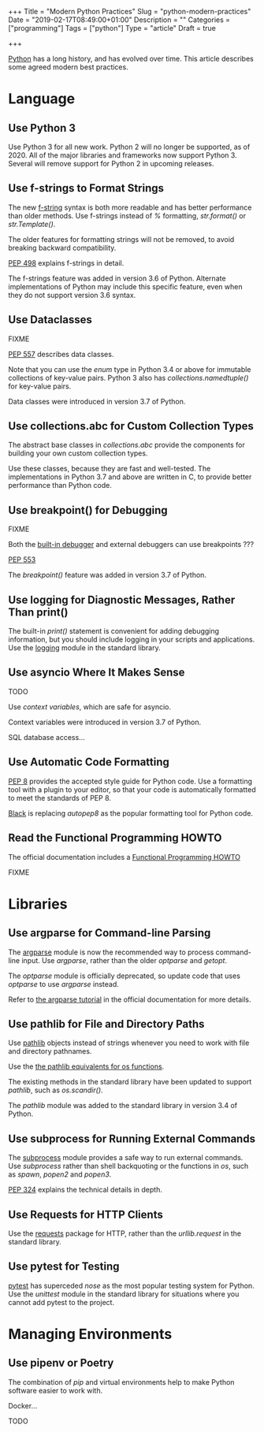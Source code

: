 +++
Title = "Modern Python Practices"
Slug = "python-modern-practices"
Date = "2019-02-17T08:49:00+01:00"
Description = ""
Categories = ["programming"]
Tags = ["python"]
Type = "article"
Draft = true

+++

[Python](https://www.python.org/) has a long history, and has evolved over time. This article describes some agreed modern best practices. 

<!--more-->

# Language

## Use Python 3

Use Python 3 for all new work. Python 2 will no longer be supported, as of 2020. All of the major libraries and frameworks now support Python 3. Several will remove support for Python 2 in upcoming releases.

## Use f-strings to Format Strings

The new [f-string](https://docs.python.org/3/reference/lexical_analysis.html#f-strings) syntax is both more readable and has better performance than older methods. Use f-strings instead of _%_ formatting, *str.format()* or *str.Template()*.

The older features for formatting strings will not be removed, to avoid breaking backward compatibility. 

[PEP 498](https://www.python.org/dev/peps/pep-0498/) explains f-strings in detail.

The f-strings feature was added in version 3.6 of Python. Alternate implementations of Python may include this specific feature, even when they do not support version 3.6 syntax.

## Use Dataclasses 

FIXME

[PEP 557](https://www.python.org/dev/peps/pep-0557/) describes data classes.

Note that you can use the *enum* type in Python 3.4 or above for immutable collections of key-value pairs. Python 3 also has _collections.namedtuple()_ for key-value pairs.

Data classes were introduced in version 3.7 of Python. 

## Use collections.abc for Custom Collection Types

The abstract base classes in _collections.abc_ provide the components for building your own custom collection types.

Use these classes, because they are fast and well-tested. The implementations in Python 3.7 and above are written in C, to provide better performance than Python code.

## Use breakpoint() for Debugging

FIXME

Both the [built-in debugger](https://docs.python.org/3/library/pdb.html) and external debuggers can use breakpoints ???

[PEP 553](https://www.python.org/dev/peps/pep-0553/)

The *breakpoint()* feature was added in version 3.7 of Python.

## Use logging for Diagnostic Messages, Rather Than print()

The built-in *print()* statement is convenient for adding debugging information, but you should include logging in your scripts and applications. Use the [logging](https://docs.python.org/3/library/logging.html#logrecord-attributes) module in the standard library. 

## Use asyncio Where It Makes Sense 

TODO

Use _context variables_, which are safe for asyncio.

Context variables were introduced in version 3.7 of Python.

SQL database access... 

## Use Automatic Code Formatting

[PEP 8](https://www.python.org/dev/peps/pep-0008/) provides the accepted style guide for Python code. Use a formatting tool with a plugin to your editor, so that your code is automatically formatted to meet the standards of PEP 8. 

[Black](https://black.readthedocs.io/en/stable/) is replacing *autopep8* as the popular formatting tool for Python code.

## Read the Functional Programming HOWTO

The official documentation includes a [Functional Programming HOWTO](???)

FIXME

# Libraries

## Use argparse for Command-line Parsing 

The [argparse](https://docs.python.org/3/library/argparse.html) module is now the recommended way to process command-line input. Use _argparse_, rather than the older _optparse_ and _getopt_.

The _optparse_ module is officially deprecated, so update code that uses _optparse_ to use _argparse_ instead. 

Refer to [the argparse tutorial](https://docs.python.org/3/howto/argparse.html) in the official documentation for more details.

## Use pathlib for File and Directory Paths

Use [pathlib](https://docs.python.org/3/library/pathlib.html) objects instead of strings whenever you need to work with file and directory pathnames. 

Use the [the pathlib equivalents for os functions](https://docs.python.org/3/library/pathlib.html#correspondence-to-tools-in-the-os-module).

The existing methods in the standard library have been updated to support _pathlib_, such as _os.scandir()_.

The *pathlib* module was added to the standard library in version 3.4 of Python. 

## Use subprocess for Running External Commands

The [subprocess](https://docs.python.org/3/library/subprocess.html) module provides a safe way to run external commands. Use _subprocess_ rather than shell backquoting or the functions in _os_, such as _spawn_, _popen2_ and _popen3_. 

[PEP 324](https://www.python.org/dev/peps/pep-0324/) explains the technical details in depth. 

## Use Requests for HTTP Clients

Use the [requests](http://docs.python-requests.org/en/master/) package for HTTP, rather than the _urllib.request_ in the standard library. 

## Use pytest for Testing

[pytest](http://pytest.org) has superceded *nose* as the most popular testing system for Python. Use the *unittest* module in the standard library for situations where you cannot add pytest to the project.

# Managing Environments

## Use pipenv or Poetry

The combination of _pip_ and virtual environments help to make Python software easier to work with.

Docker...

TODO
